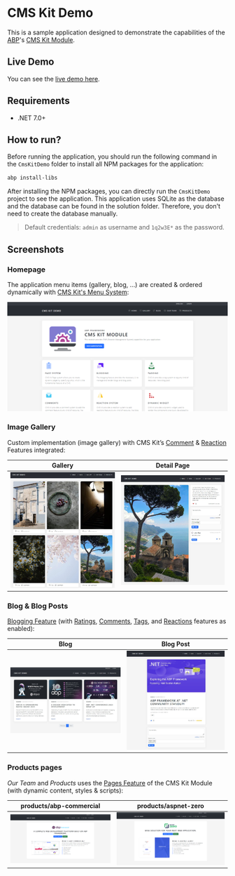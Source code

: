 # CMS Kit Demo

This is a sample application designed to demonstrate the capabilities of the [ABP](https://github.com/abpframework/abp)'s [CMS Kit Module](https://abp.io/docs/latest/modules/cms-kit/index).

## Live Demo

You can see the [live demo here](https://cms-kit-demo.abpdemo.com/).

## Requirements

* .NET 7.0+

## How to run?

Before running the application, you should run the following command in the `CmsKitDemo` folder to install all NPM packages for the application:

```bash
abp install-libs
```

After installing the NPM packages, you can directly run the `CmsKitDemo` project to see the application. This application uses SQLite as the database and the database can be found in the solution folder. Therefore, you don't need to create the database manually.

> Default credentials: `admin` as username and `1q2w3E*` as the password.

## Screenshots

### Homepage

The application menu items (gallery, blog, ...) are created & ordered dynamically with [CMS Kit's Menu System](https://abp.io/docs/latest/Modules/Cms-Kit/Menus):

![homepage](assets/images/homepage.png)

### Image Gallery

Custom implementation (image gallery) with CMS Kit’s [Comment](https://abp.io/docs/latest/Modules/Cms-Kit/Comments) & [Reaction](https://abp.io/docs/latest/Modules/Cms-Kit/Reactions) Features integrated:

| Gallery | Detail Page  |
|------------------------ |-----------------------|
| ![](assets/images/image-gallery.jpg) | ![](assets/images/image-gallery-detail.jpg)  |

### Blog & Blog Posts

[Blogging Feature](https://abp.io/docs/latest/Modules/Cms-Kit/Blogging) (with [Ratings](https://abp.io/docs/latest/Modules/Cms-Kit/Ratings), [Comments](https://abp.io/docs/latest/Modules/Cms-Kit/Comments), [Tags](https://abp.io/docs/latest/Modules/Cms-Kit/Tags), and [Reactions](https://abp.io/docs/latest/Modules/Cms-Kit/Reactions) features as enabled):

| Blog | Blog Post  |
|------------------------ |-----------------------|
| ![](assets/images/blogs.jpg) | ![](assets/images/blog-detail.jpg)  |

### Products pages

*Our Team* and *Products* uses the [Pages Feature](https://abp.io/docs/latest/Modules/Cms-Kit/Pages) of the CMS Kit Module (with dynamic content, styles & scripts):

| products/abp-commercial | products/aspnet-zero  |
|------------------------ |-----------------------|
| ![](assets/images/products-abp-commercial.png) | ![](assets/images/products-aspnetzero.png)  |

